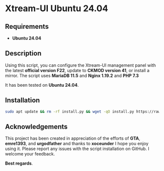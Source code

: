 # Xtream-UI Ubuntu 24.04

## Requirements
- **Ubuntu 24.04**

## Description
Using this script, you can configure the Xtream-UI management panel with the latest **official version F22**, update to **CKMOD version 41**, or install a mirror. 
The script uses **MariaDB 11.5** and **Nginx 1.19.2** and **PHP 7.3**

It has been tested on **Ubuntu 24.04**.

## Installation

```bash
sudo apt update && rm -rf install.py && wget -qO install.py https://raw.githubusercontent.com/masoudgb/Xtream-Ui/main/install.py && sudo python3 install.py
```

## Acknowledgements
This project has been created in appreciation of the efforts of **GTA**, **emre1393**, and **urgodfather**‌ and thanks to **xoceunder** I hope you enjoy using it. Please report any issues with the script installation on GitHub. 
I welcome your feedback.

**Best regards**.
